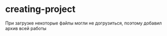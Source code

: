 # creating-project
При загрузке некоторые файлы могли не догрузиться, поэтому добавил архив всей работы
